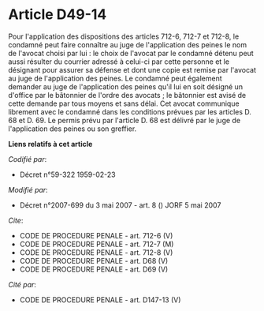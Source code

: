 # Article D49-14

Pour l'application des dispositions des articles 712-6, 712-7 et 712-8, le condamné peut faire connaître au juge de
l'application des peines le nom de l'avocat choisi par lui : le choix de l'avocat par le condamné détenu peut aussi résulter
du courrier adressé à celui-ci par cette personne et le désignant pour assurer sa défense et dont une copie est remise par
l'avocat au juge de l'application des peines. Le condamné peut également demander au juge de l'application des peines qu'il
lui en soit désigné un d'office par le bâtonnier de l'ordre des avocats ; le bâtonnier est avisé de cette demande par tous
moyens et sans délai. Cet avocat communique librement avec le condamné dans les conditions prévues par les articles D. 68 et
D. 69. Le permis prévu par l'article D. 68 est délivré par le juge de l'application des peines ou son greffier.

**Liens relatifs à cet article**

_Codifié par_:

  - Décret n°59-322 1959-02-23

_Modifié par_:

  - Décret n°2007-699 du 3 mai 2007 - art. 8 () JORF 5 mai 2007

_Cite_:

  - CODE DE PROCEDURE PENALE - art. 712-6 (V)
  - CODE DE PROCEDURE PENALE - art. 712-7 (M)
  - CODE DE PROCEDURE PENALE - art. 712-8 (V)
  - CODE DE PROCEDURE PENALE - art. D68 (V)
  - CODE DE PROCEDURE PENALE - art. D69 (V)

_Cité par_:

  - CODE DE PROCEDURE PENALE - art. D147-13 (V)
